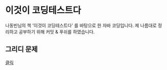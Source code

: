 # 이것이 코딩테스트다
나동빈님의 책 '이것이 코딩테스트다' 를 바탕으로 한 자바 코딩입니다.
제 나름대로 정리하고 공부하기 위해 커밋 & 푸쉬를 하였습니다.

## 그리디 문제
[클릭](https://github.com/azurealstn/coding-test/blob/master/greed.md)

